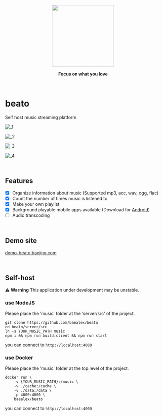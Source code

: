 
<p align="center">
    <a href="https://github.com/baealex/Cally/">
        <img width="200px" src="https://github.com/baealex/beato/assets/35596687/c96552c6-8a32-416c-a7be-274ee83a176d">
    </a>
</p>

<p align="center">
    <strong>Focus on what you love</strong>
</p>

<br>

# beato

Self host music streaming platform

![_1](https://github.com/baealex/beato/assets/35596687/c3a87af0-7d18-4dbc-93b1-364836c334fc)

![_2](https://github.com/baealex/beato/assets/35596687/141232fd-f81d-4d2c-8bce-8c94c40bbd30)

![_3](https://github.com/baealex/beato/assets/35596687/204d6a24-d0a5-45a3-91fd-3adebf887a10)

![_4](https://github.com/baealex/beato/assets/35596687/71c3c687-d003-48be-a632-8d6561b3e118)

<br>

## Features

- [x] Organize information about music (Supported mp3, acc, wav, ogg, flac)
- [x] Count the number of times music is listened to
- [x] Make your own playlist
- [x] Background playable mobile apps available (Download for [Android](https://www.dropbox.com/scl/fo/0mjqlwcj44p7uz999868e/h?rlkey=wyush6qcvbkoss72b18q8gqjg&dl=0))
- [ ] Audio transcoding

<br>

## Demo site

[demo-beato.baejino.com](https://demo-beato.baejino.com/)

<br>

## Self-host

⚠️ **Warning** This application under development may be unstable.

### use NodeJS

Please place the 'music' folder at the 'server/src' of the project.

```
git clone https://github.com/baealex/beato
cd beato/server/src
ln -s YOUR_MUSIC_PATH music
npm i && npm run build:client && npm run start
```

you can connect to `http://localhost:4000`

### use Docker

Please place the 'music' folder at the top level of the project.

```
docker run \
    -v {YOUR_MUSIC_PATH}:/music \
    -v ./cache:/cache \
    -v ./data:/data \
    -p 4000:4000 \
    baealex/beato
```

you can connect to `http://localhost:4000`
